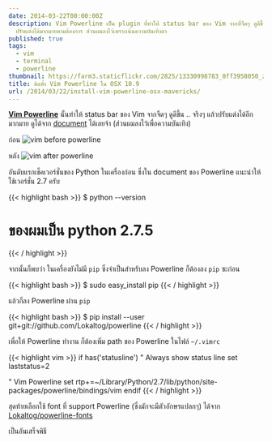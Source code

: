 ```yaml
---
date: 2014-03-22T00:00:00Z
description: Vim Powerline เป็น plugin ที่ทำให้ status bar ของ Vim จากที่จืดๆ ดูดีขึ้น
  ปรับแต่งได้มากมายตามต้องการ ส่วนผมลงไว้เพราะเน้นความบันเทิงตา
published: true
tags:
  - vim
  - terminal
  - powerline
thumbnail: https://farm3.staticflickr.com/2825/13330998783_0ff3958050_z.jpg
title: ติดตั้ง Vim Powerline ใน OSX 10.9
url: /2014/03/22/install-vim-powerline-osx-mavericks/
---
```


[**Vim Powerline**](https://github.com/Lokaltog/powerline) นั้นทำให้ status bar ของ Vim จากจืดๆ ดูดีขึ้น .. จริงๆ แล้วปรับแต่งได้อีกมากมาย ดูได้จาก [document](https://powerline.readthedocs.org/en/latest/configuration.html) ได้เลยจ้า (ส่วนผมลงไว้เพื่อความบันเทิง)

ก่อน
![vim before powerline](https://farm8.staticflickr.com/7360/13331020193_c7f01bf4e2_z.jpg)

หลัง
![vim after powerline](https://farm3.staticflickr.com/2825/13330998783_0ff3958050_z.jpg)

อันดับแรกเช็คเวอร์ชั่นของ Python ในเครื่องก่อน ซึ่งใน document ของ Powerline แนะนำให้ใช้เวอร์ชั่น 2.7 ครับ

{{< highlight bash >}}
$ python --version
# ของผมเป็น python 2.7.5
{{< / highlight >}}

จากนั้นก็พบว่า ในเครื่องยังไม่มี `pip` ซึ่งจำเป็นสำหรับลง Powerline ก็ต้องลง `pip` ซะก่อน

{{< highlight bash >}}
$ sudo easy_install pip
{{< / highlight >}}

แล้วก็ลง Powerline ผ่าน `pip`

{{< highlight bash >}}
$ pip install --user git+git://github.com/Lokaltog/powerline
{{< / highlight >}}

เพื่อให้ Powerline ทำงาน ก็ต้องเพิ่ม path ของ Powerline ในไฟล์ `~/.vimrc`

{{< highlight vim >}}
if has('statusline')
  " Always show status line
  set laststatus=2

  " Vim Powerline
  set rtp+=~/Library/Python/2.7/lib/python/site-packages/powerline/bindings/vim
endif
{{< / highlight >}}

สุดท้ายเลือกใช้ font ที่ support Powerline (ซึ่งมักจะมีตัวอักษรแปลกๆ) ได้จาก [Lokaltog/powerline-fonts](https://github.com/Lokaltog/powerline-fonts)

เป็นอันเสร็จพิธี
